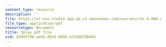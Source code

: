 ```yaml
---
content_type: resource
description: ''
file: https://ol-ocw-studio-app-qa.s3.amazonaws.com/courses/res-6-008-digital-signal-processing-spring-2011/d59d3798ae54db5d0604e233b870b4b5_mUpwOQ0w2vk.pdf
file_type: application/pdf
resourcetype: Document
title: 3play pdf file
uid: d59d3798-ae54-db5d-0604-e233b870b4b5
---
```

